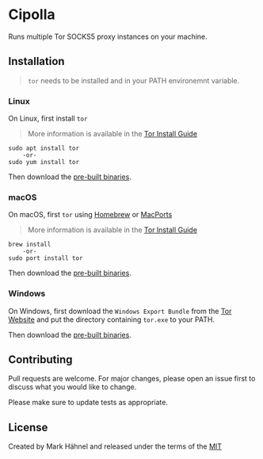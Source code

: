 # Cipolla

Runs multiple Tor SOCKS5 proxy instances on your machine.

## Installation

> `tor` needs to be installed and in your PATH environemnt variable.

### Linux

On Linux, first install `tor`

> More information is available in the [Tor Install Guide](https://community.torproject.org/onion-services/setup/install/)

```
sudo apt install tor
    -or-
sudo yum install tor
```

Then download the [pre-built binaries](https://github.com/markhaehnel/Cipolla/releases).

### macOS

On macOS, first `tor` using [Homebrew](https://brew.sh/) or [MacPorts](https://www.macports.org/)

> More information is available in the [Tor Install Guide](https://community.torproject.org/onion-services/setup/install/)

```
brew install
    -or-
sudo port install tor

```

Then download the [pre-built binaries](https://github.com/markhaehnel/Cipolla/releases).

### Windows

On Windows, first download the `Windows Export Bundle` from the [Tor Website](https://www.torproject.org/download/tor/) and put the directory containing `tor.exe` to your PATH.

Then download the [pre-built binaries](https://github.com/markhaehnel/Cipolla/releases).

## Contributing

Pull requests are welcome. For major changes, please open an issue first to discuss what you would like to change.

Please make sure to update tests as appropriate.

## License

Created by Mark Hähnel and released under the terms of the [MIT](https://choosealicense.com/licenses/mit/)
